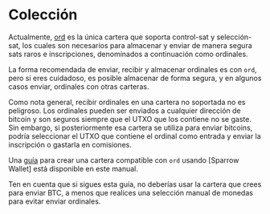 Colección
==========

Actualmente, [ord](https://github.com/ordinals/ord/) es la única cartera que soporta
control-sat y selección-sat, los cuales son necesarios para almacenar y enviar de manera segura
sats raros e inscripciones, denominados a continuación como ordinales.

La forma recomendada de enviar, recibir y almacenar ordinales es con `ord`, pero si
eres cuidadoso, es posible almacenar de forma segura, y en algunos casos enviar,
ordinales con otras carteras.

Como nota general, recibir ordinales en una cartera no soportada no es
peligroso. Los ordinales pueden ser enviados a cualquier dirección de bitcoin y son seguros siempre que
el UTXO que los contiene no se gaste. Sin embargo, si posteriormente esa cartera se utiliza
para enviar bitcoins, podría seleccionar el UTXO que contiene el ordinal como entrada y
enviar la inscripción o gastarla en comisiones.

Una [guía](./collecting/sparrow-wallet.md) para crear una cartera compatible con `ord` usando [Sparrow Wallet] está disponible
en este manual.

Ten en cuenta que si sigues esta guía, no deberías usar la cartera que
crees para enviar BTC, a menos que realices una selección manual de monedas para evitar enviar
ordinales.
